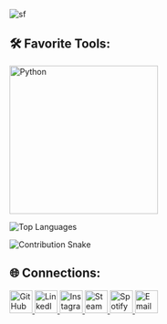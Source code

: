 ![sf](https://github.com/user-attachments/assets/f2ad5df5-19a9-48f5-89e5-fa7f4c965615)

## 🛠 Favorite Tools:
<p align="left">
  <img src="https://skillicons.dev/icons?i=python,cpp,java,javascript,linux,aws" width="260" alt="Python"/>
</p>

<p align="left">
  <img src="https://github-readme-stats.vercel.app/api/top-langs/?username=JustFady&layout=compact&theme=dark&hide_border=true" alt="Top Languages" />
</p>

<p align="left">
  <img src="https://github.com/JustFady/JustFady/blob/output/github-contribution-grid-snake.svg" alt="Contribution Snake" />
</p>



## 🌐 Connections:
<p align="left">
  <a href="https://github.com/JustFady" target="_blank">
    <img src="https://skillicons.dev/icons?i=github" width="40" alt="GitHub"/>
  </a>
  <a href="https://www.linkedin.com/in/justfadyy/" target="_blank">
    <img src="https://skillicons.dev/icons?i=linkedin" width="40" alt="LinkedIn"/>
  </a>
  <a href="https://instagram.com/justfadyy_" target="_blank">
    <img src="https://upload.wikimedia.org/wikipedia/commons/a/a5/Instagram_icon.png" width="40" alt="Instagram"/>
  </a>
  <a href="https://steamcommunity.com/id/Durantulaa/" target="_blank">
    <img src="https://upload.wikimedia.org/wikipedia/commons/8/83/Steam_icon_logo.svg" width="40" alt="Steam"/>
  </a>
  <a href="https://open.spotify.com/user/thefady4" target="_blank">
    <img src="https://upload.wikimedia.org/wikipedia/commons/1/19/Spotify_logo_without_text.svg" width="40" alt="Spotify"/>
  </a>
  <a href="mailto:thefady4@gmail.com" target="_blank">
    <img src="https://upload.wikimedia.org/wikipedia/commons/4/4e/Mail_%28iOS%29.svg" width="40" alt="Email"/>
  </a>
</p>
